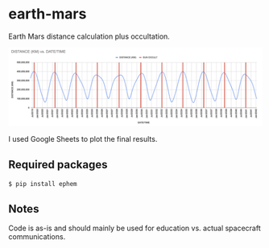 # earth-mars
Earth Mars distance calculation plus occultation.

![Earth Mars](/occultation-from-2019-to-2042.png?raw=true "Earth Mars")

I used Google Sheets to plot the final results.

## Required packages

```
$ pip install ephem
```

## Notes

Code is as-is and should mainly be used for education vs. actual spacecraft communications.

